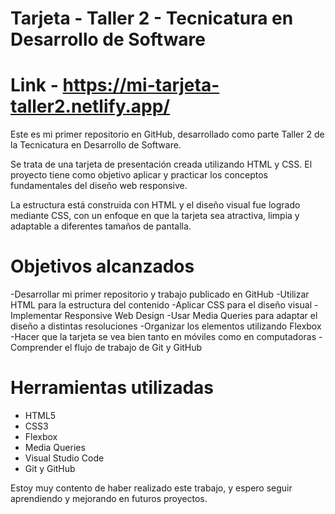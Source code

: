 # Tarjeta  - Taller 2 - Tecnicatura en Desarrollo de Software
# Link  -  https://mi-tarjeta-taller2.netlify.app/

Este es mi primer repositorio en GitHub, desarrollado como parte  Taller 2 de la Tecnicatura en Desarrollo de Software.

Se trata de una tarjeta  de presentación creada utilizando HTML y CSS. El proyecto tiene como objetivo aplicar y practicar los conceptos fundamentales del diseño web responsive.

La estructura está construida con HTML y el diseño visual fue logrado mediante CSS, con un enfoque en que la tarjeta sea atractiva, limpia y adaptable a diferentes tamaños de pantalla.

 # Objetivos alcanzados

-Desarrollar mi primer repositorio y trabajo publicado en GitHub
-Utilizar HTML para la estructura del contenido
-Aplicar CSS para el diseño visual
-Implementar Responsive Web Design
-Usar Media Queries para adaptar el diseño a distintas resoluciones
-Organizar los elementos utilizando Flexbox
-Hacer que la tarjeta se vea bien tanto en móviles como en computadoras
-Comprender el flujo de trabajo de Git y GitHub

# Herramientas utilizadas

- HTML5
- CSS3
- Flexbox
- Media Queries
- Visual Studio Code
- Git y GitHub

Estoy muy contento de haber realizado este trabajo, y espero seguir aprendiendo y mejorando en futuros proyectos.


